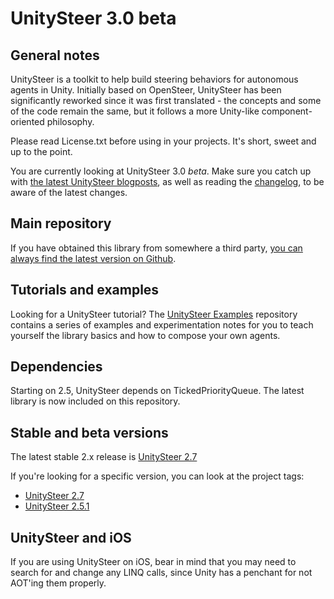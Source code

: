 # UnitySteer 3.0 beta


## General notes

UnitySteer is a toolkit to help build steering behaviors for autonomous agents in Unity.  Initially based on OpenSteer, UnitySteer has been significantly reworked since it was first translated - the concepts and some of the code remain the same, but it follows a more Unity-like component-oriented philosophy. 

Please read License.txt before using in your projects.  It's short, sweet and up to the point.

You are currently looking at UnitySteer 3.0 *beta*. Make sure you catch up with [the latest UnitySteer blogposts](http://arges-systems.com/blog/category/unitysteer/), as well as reading the [changelog](CHANGELOG.md), to be aware of the latest changes.


## Main repository

If you have obtained this library from somewhere a third party, [you can always find the latest version on Github](https://github.com/ricardojmendez/UnitySteer).

## Tutorials and examples

Looking for a UnitySteer tutorial?  The [UnitySteer Examples](https://github.com/ricardojmendez/UnitySteerExamples) repository contains a series of examples and experimentation notes for you to teach yourself the library basics and how to compose your own agents.

## Dependencies

Starting on 2.5, UnitySteer depends on TickedPriorityQueue. The latest library is now included on this repository.

## Stable and beta versions

The latest stable 2.x release is [UnitySteer 2.7](https://github.com/ricardojmendez/UnitySteer/tree/v2.7)

If you're looking for a specific version, you can look at the project tags:

* [UnitySteer 2.7](https://github.com/ricardojmendez/UnitySteer/tree/v2.7)
* [UnitySteer 2.5.1](https://github.com/ricardojmendez/UnitySteer/tree/v2.5.1)


## UnitySteer and iOS

If you are using UnitySteer on iOS, bear in mind that you may need to search for and change any LINQ calls, since Unity has a penchant for not AOT'ing them properly.

